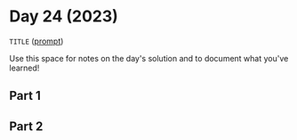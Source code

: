 # Day 24 (2023)

`TITLE` ([prompt](https://adventofcode.com/2023/day/24))

Use this space for notes on the day's solution and to document what you've learned!

## Part 1

## Part 2

